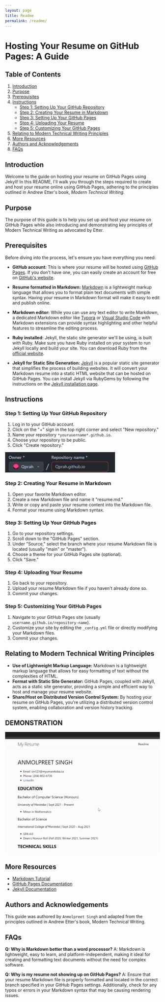 ```yaml
---
layout: page
title: Readme
permalink: /readme/
---
```



# Hosting Your Resume on GitHub Pages: A Guide

## Table of Contents
1. [Introduction](#introduction)
2. [Purpose](#purpose)
3. [Prerequisites](#prerequisites)
4. [Instructions](#instructions)
    - [Step 1: Setting Up Your GitHub Repository](#step-1-setting-up-your-github-repository)
    - [Step 2: Creating Your Resume in Markdown](#step-2-creating-your-resume-in-markdown)
    - [Step 3: Setting Up Your GitHub Pages](#step-3-setting-up-your-github-pages)
    - [Step 4: Uploading Your Resume](#step-4-uploading-your-resume)
    - [Step 5: Customizing Your GitHub Pages](#step-5-customizing-your-github-pages)
5. [Relating to Modern Technical Writing Principles](#relating-to-modern-technical-writing-principles)
6. [More Resources](#more-resources)
7. [Authors and Acknowledgements](#authors-and-acknowledgements)
8. [FAQs](#faqs)

## Introduction <a name="introduction"></a>
Welcome to the guide on hosting your resume on GitHub Pages using Jekyll! In this README, I'll walk you through the steps required to create and host your resume online using GitHub Pages, adhering to the principles outlined in Andrew Etter's book, *Modern Technical Writing.*

## Purpose <a name="purpose"></a>
The purpose of this guide is to help you set up and host your resume on GitHub Pages while also introducing and demonstrating key principles of Modern Technical Writing as advocated by Etter.

## Prerequisites <a name="prerequisites"></a>

Before diving into the process, let's ensure you have everything you need:

- **GitHub account:** This is where your resume will be hosted using [GitHub Pages](https://pages.github.com/). If you don't have one, you can easily create an account for free on [GitHub's website](https://github.com/).

- **Resume formatted in Markdown:** [Markdown](https://www.markdownguide.org/) is a lightweight markup language that allows you to format plain text documents with simple syntax. Having your resume in Markdown format will make it easy to edit and publish online.

- **Markdown editor:** While you can use any text editor to write Markdown, a dedicated Markdown editor like [Typora](https://typora.io/) or [Visual Studio Code](https://code.visualstudio.com/) with Markdown extensions can provide syntax highlighting and other helpful features to streamline the editing process.

- **Ruby installed:** Jekyll, the static site generator we'll be using, is built with Ruby. Make sure you have Ruby installed on your system to run Jekyll locally and build your site. You can download Ruby from the [official website](https://www.ruby-lang.org/en/downloads/).

- **Jekyll for Static Site Generation:** [Jekyll](https://jekyllrb.com/) is a popular static site generator that simplifies the process of building websites. It will convert your Markdown resume into a static HTML website that can be hosted on GitHub Pages. You can install Jekyll via RubyGems by following the instructions on the [Jekyll installation page](https://jekyllrb.com/docs/installation/).

## Instructions <a name="instructions"></a>

### Step 1: Setting Up Your GitHub Repository <a name="step-1-setting-up-your-github-repository"></a>
1. Log in to your GitHub account.
2. Click on the "+" sign in the top right corner and select "New repository."
3. Name your repository `*yourusername*.github.io`. 
4. Choose your repository to be public.
5. Click "Create repository."

![Your username](username.png)

### Step 2: Creating Your Resume in Markdown <a name="step-2-creating-your-resume-in-markdown"></a>
1. Open your favorite Markdown editor.
2. Create a new Markdown file and name it "resume.md."
3. Write or copy and paste your resume content into the Markdown file.
4. Format your resume using Markdown syntax.

### Step 3: Setting Up Your GitHub Pages <a name="step-3-setting-up-your-github-pages"></a>
1. Go to your repository settings.
2. Scroll down to the "GitHub Pages" section.
3. Under "Source," select the branch where your resume Markdown file is located (usually "main" or "master").
4. Choose a theme for your GitHub Pages site (optional).
5. Click "Save."

### Step 4: Uploading Your Resume <a name="step-4-uploading-your-resume"></a>
1. Go back to your repository.
2. Upload your resume Markdown file if you haven't already done so.
3. Commit your changes.

### Step 5: Customizing Your GitHub Pages <a name="step-5-customizing-your-github-pages"></a>
1. Navigate to your GitHub Pages site (usually `username.github.io/repository-name`).
2. Customize your site by editing the `_config.yml` file or directly modifying your Markdown files.
3. Commit your changes.

## Relating to Modern Technical Writing Principles <a name="relating-to-modern-technical-writing-principles"></a>
- **Use of Lightweight Markup Language:** Markdown is a lightweight markup language that allows for easy formatting of text without the complexities of HTML.
- **Format with Static Site Generator:** GitHub Pages, coupled with Jekyll, acts as a static site generator, providing a simple and efficient way to host and manage your resume website.
- **Share/Host on Distributed Version Control System:** By hosting your resume on GitHub Pages, you're utilizing a distributed version control system, enabling collaboration and version history tracking.

## DEMONSTRATION
 ![GIF](my.gif)

## More Resources <a name="more-resources"></a>
- [Markdown Tutorial](https://www.markdowntutorial.com/)
- [GitHub Pages Documentation](https://docs.github.com/en/pages)
- [Jekyll Documentation](https://jekyllrb.com/docs/)

## Authors and Acknowledgements <a name="authors-and-acknowledgements"></a>
This guide was authored by `Anmolpreet Singh` and adapted from the principles outlined in Andrew Etter's book, Modern Technical Writing.

## FAQs <a name="faqs"></a>
**Q: Why is Markdown better than a word processor?**
A: Markdown is lightweight, easy to learn, and platform-independent, making it ideal for creating and formatting text documents without the need for complex software.

**Q: Why is my resume not showing up on GitHub Pages?**
A: Ensure that your resume Markdown file is properly formatted and located in the correct branch specified in your GitHub Pages settings. Additionally, check for any typos or errors in your Markdown syntax that may be causing rendering issues.